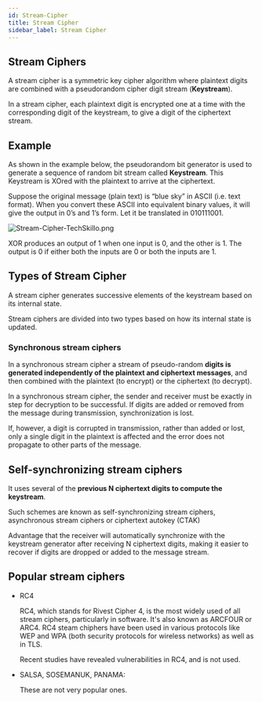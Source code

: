```yaml
---
id: Stream-Cipher
title: Stream Cipher
sidebar_label: Stream Cipher
---
```


## Stream Ciphers

A stream cipher is a symmetric key cipher algorithm where plaintext digits are combined with a pseudorandom cipher digit stream (**Keystream**).

In a stream cipher, each plaintext digit is encrypted one at a time with the corresponding digit of the keystream, to give a digit of the ciphertext stream.

## Example

As shown in the example below, the pseudorandom bit generator is used to generate a sequence of random bit stream called **Keystream**. This Keystream is XOred with the plaintext to arrive at the ciphertext.

Suppose the original message (plain text) is “blue sky” in ASCII (i.e. text format). When you convert these ASCII into equivalent binary values, it will give the output in 0’s and 1’s form. Let it be translated in 010111001.

![Stream-Cipher-TechSkillo.png](assets/Stream-Cipher-TechSkillo.png)

XOR produces an output of 1 when one input is 0, and the other is 1. The output is 0 if either both the inputs are 0 or both the inputs are 1.

## Types of Stream Cipher

A stream cipher generates successive elements of the keystream based on its internal state. 

Stream ciphers are divided into two types based on how its internal state is updated.

### Synchronous stream ciphers

In a synchronous stream cipher a stream of pseudo-random **digits is generated independently of the plaintext and ciphertext messages**, and then combined with the plaintext (to encrypt) or the ciphertext (to decrypt).

In a synchronous stream cipher, the sender and receiver must be exactly in step for decryption to be successful. If digits are added or removed from the message during transmission, synchronization is lost.

If, however, a digit is corrupted in transmission, rather than added or lost, only a single digit in the plaintext is affected and the error does not propagate to other parts of the message.

## Self-synchronizing stream ciphers

It uses several of the **previous N ciphertext digits to compute the keystream**. 

Such schemes are known as self-synchronizing stream ciphers, asynchronous stream ciphers or ciphertext autokey (CTAK)

Advantage that the receiver will automatically synchronize with the keystream generator after receiving N ciphertext digits, making it easier to recover if digits are dropped or added to the message stream.

## Popular stream ciphers

- RC4

    RC4, which stands for Rivest Cipher 4, is the most widely used of all stream ciphers, particularly in software. It's also known as ARCFOUR or ARC4. RC4 steam chiphers have been used in various protocols like WEP and WPA (both security protocols for wireless networks) as well as in TLS. 

    Recent studies have revealed vulnerabilities in RC4, and is not used.

- SALSA, SOSEMANUK, PANAMA:

    These are not very popular ones.